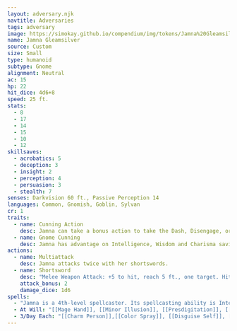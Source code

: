 ```yaml
---
layout: adversary.njk
navtitle: Adversaries
tags: adversary
image: https://simokay.github.io/compendium/img/tokens/Jamna%20Gleamsilver.webp
name: Jamna Gleamsilver
source: Custom
size: Small
type: humanoid
subtype: Gnome
alignment: Neutral
ac: 15
hp: 22
hit_dice: 4d6+8
speed: 25 ft.
stats:
  - 8
  - 17
  - 14
  - 15
  - 10
  - 12
skillsaves:
  - acrobatics: 5
  - deception: 3
  - insight: 2
  - perception: 4
  - persuasion: 3
  - stealth: 7
senses: Darkvision 60 ft., Passive Perception 14
languages: Common, Gnomish, Goblin, Sylvan
cr: 1
traits:
  - name: Cunning Action
    desc: Jamna can take a bonus action to take the Dash, Disengage, or Hide action.
  - name: Gnome Cunning
    desc: Jamna has advantage on Intelligence, Wisdom and Charisma saving throws against magic.
actions:
  - name: Multiattack
    desc: Jamna attacks twice with her shortswords.
  - name: Shortsword
    desc: "Melee Weapon Attack: +5 to hit, reach 5 ft., one target. Hit: 6 (1d6 + 3) piercing damage, or 9 (1d6 + 3) plus (1d6) piercing damage if the target is Medium or larger."
    attack_bonus: 2
    damage_dice: 1d6
spells:
  - "Jamna is a 4th-level spellcaster. Its spellcasting ability is Intelligence (spell save DC 12, +4 to hit with spell attacks). Jamna has following spells prepared:"
  - At Will: "[[Mage Hand]], [[Minor Illusion]], [[Presdigitation]], [[Ray of Frost]]"
  - 3/Day Each: "[[Charm Person]],[[Color Spray]], [[Disguise Self]], [[Longstrider]]"
---
```

